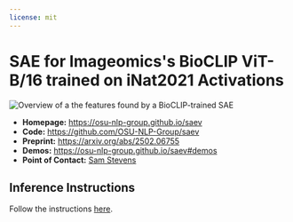 ```yaml
---
license: mit
---
```


# SAE for Imageomics's BioCLIP ViT-B/16 trained on iNat2021 Activations

![Overview of a the features found by a BioCLIP-trained SAE](https://osu-nlp-group.github.io/saev/assets/overview2-bioclip.webp)

* **Homepage:** https://osu-nlp-group.github.io/saev
* **Code:** https://github.com/OSU-NLP-Group/saev
* **Preprint:** https://arxiv.org/abs/2502.06755
* **Demos:** https://osu-nlp-group.github.io/saev#demos
* **Point of Contact:** [Sam Stevens](mailto:stevens.994@buckeyemail.osu.edu)

## Inference Instructions

Follow the instructions [here](https://osu-nlp-group.github.io/saev/api/saev/#inference-instructions).

